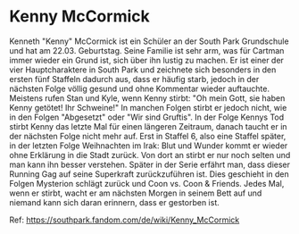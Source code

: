 # Kenny McCormick

Kenneth "Kenny" McCormick ist ein Schüler an der South Park Grundschule und hat am 22.03. Geburtstag. Seine Familie ist sehr arm, was für Cartman immer wieder ein Grund ist, sich über ihn lustig zu machen. Er ist einer der vier Hauptcharaktere in South Park und zeichnete sich besonders in den ersten fünf Staffeln dadurch aus, dass er häufig starb, jedoch in der nächsten Folge völlig gesund und ohne Kommentar wieder auftauchte. Meistens rufen Stan und Kyle, wenn Kenny stirbt: "Oh mein Gott, sie haben Kenny getötet! Ihr Schweine!" In manchen Folgen stirbt er jedoch nicht, wie in den Folgen "Abgesetzt" oder "Wir sind Gruftis". In der Folge Kennys Tod stirbt Kenny das letzte Mal für einen längeren Zeitraum, danach taucht er in der nächsten Folge nicht mehr auf. Erst in Staffel 6, also eine Staffel später, in der letzten Folge Weihnachten im Irak: Blut und Wunder kommt er wieder ohne Erklärung in die Stadt zurück. Von dort an stirbt er nur noch selten und man kann ihn besser verstehen. Später in der Serie erfährt man, dass dieser Running Gag auf seine Superkraft zurückzuführen ist. Dies geschieht in den Folgen Mysterion schlägt zurück und Coon vs. Coon & Friends. Jedes Mal, wenn er stirbt, wacht er am nächsten Morgen in seinem Bett auf und niemand kann sich daran erinnern, dass er gestorben ist. 

Ref: https://southpark.fandom.com/de/wiki/Kenny_McCormick